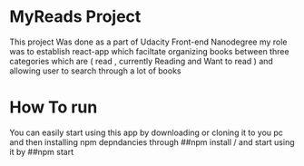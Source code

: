 # MyReads Project

This project Was done as a part of Udacity Front-end Nanodegree
my role was to establish react-app which faciltate organizing books between three categories which are ( read , currently Reading and Want to read ) and allowing user to search through a lot of books

# How To run 
You can easily start using this app by downloading or cloning it to you pc and then installing npm depndancies through ##npm install /
and start using it  by ##npm start 
